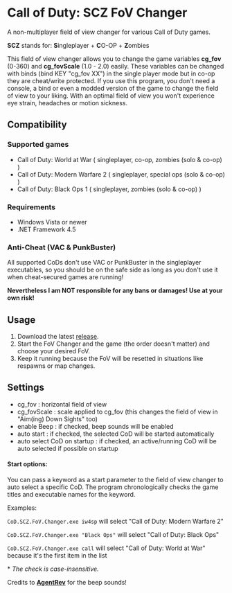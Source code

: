 # Call of Duty: SCZ FoV Changer
A non-multiplayer field of view changer for various Call of Duty games.

**SCZ** stands for: **S**ingleplayer + **C**O-OP + **Z**ombies

This field of view changer allows you to change the game variables **cg_fov** (0-360) and **cg_fovScale** (1.0 - 2.0) easily.
These variables can be changed with binds (bind KEY "cg_fov XX") in the single player mode but in co-op they are cheat/write protected. If you use this program, you don't need a console, a bind or even a modded version of the game to change the field of view to your liking. With an optimal field of view you won't experience eye strain, headaches or motion sickness. 

## Compatibility

### Supported games
- Call of Duty: World at War ( singleplayer, co-op, zombies (solo & co-op) )
- Call of Duty: Modern Warfare 2 ( singleplayer, special ops (solo & co-op) )
- Call of Duty: Black Ops 1 ( singleplayer, zombies (solo & co-op) )

### Requirements
- Windows Vista or newer
- .NET Framework 4.5


### Anti-Cheat (VAC & PunkBuster)
All supported CoDs don't use VAC or PunkBuster in the singleplayer executables, so you should be on the safe side as long as you don't use it when cheat-secured games are running! 

**Nevertheless I am NOT responsible for any bans or damages! Use at your own risk!**


## Usage
1. Download the latest [release](https://github.com/marvinl97/CoD-SCZ-FoV-Changer/releases).
2. Start the FoV Changer and the game (the order doesn't matter) and choose your desired FoV. 
3. Keep it running because the FoV will be resetted in situations like respawns or map changes.

## Settings
- cg_fov : horizontal field of view
- cg_fovScale : scale applied to cg_fov (this changes the field of view in "Aim(ing) Down Sights" too)
- enable Beep : if checked, beep sounds will be enabled
- auto start : if checked, the selected CoD will be started automatically
- auto select CoD on startup : if checked, an active/running CoD will be auto selected if possible on startup

#### Start options:
You can pass a keyword as a start parameter to the field of view changer to auto select a specific CoD. The program chronologically checks the game titles and executable names for the keyword. 

Examples:

`CoD.SCZ.FoV.Changer.exe iw4sp` will select "Call of Duty: Modern Warfare 2"

`CoD.SCZ.FoV.Changer.exe "Black Ops"` will select "Call of Duty: Black Ops"

`CoD.SCZ.FoV.Changer.exe call` will select "Call of Duty: World at War" because it's the first item in the list

\* *The check is case-insensitive.*



Credits to **[AgentRev](https://github.com/AgentRev)** for the beep sounds!
